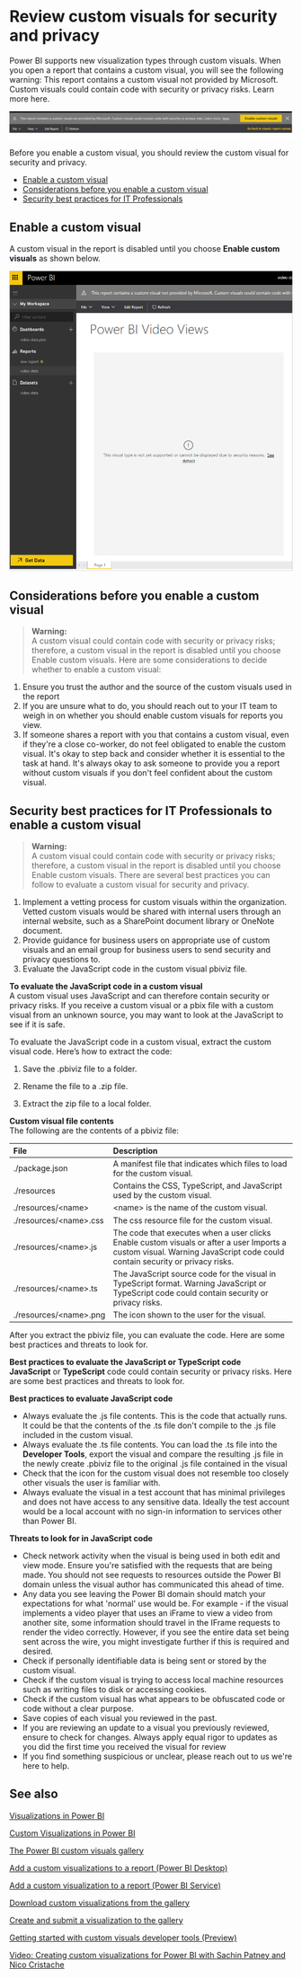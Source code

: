 <properties
   pageTitle="Review custom visuals for security and privacy"
   description="Review custom visuals for security and privacy"
   services="powerbi"
   documentationCenter=""
   authors="dvana"
   manager="mblythe"
   backup=""
   editor=""
   tags=""
   qualityFocus="no"
   qualityDate=""/>

<tags
   ms.service="powerbi"
   ms.devlang="NA"
   ms.topic="article"
   ms.tgt_pltfrm="NA"
   ms.workload="powerbi"
   ms.date="12/17/2015"
   ms.author="mblythe"/>

# Review custom visuals for security and privacy  

Power BI supports new visualization types through custom visuals. When you open a report that contains a custom visual, you will see the following warning: This report contains a custom visual not provided by Microsoft. Custom visuals could contain code with security or privacy risks. Learn more here.  

![](media/powerbi-custom-visuals-review-for-security-and-privacy/Enable.png)  

Before you enable a custom visual, you should review the custom visual for security and privacy.

-   [Enable a custom visual](#enable)
-   [Considerations before you enable a custom visual](#considerations)
-   [Security best practices for IT Professionals](#security)

## Enable a custom visual  
<a name="enable"></a>A custom visual in the report is disabled until you choose **Enable custom visuals** as shown below.  

![](media/powerbi-custom-visuals-review-for-security-and-privacy/EmptyVisual.png)

## Considerations before you enable a custom visual  
<a name="considerations"></a>

>**Warning:**  
>A custom visual could contain code with security or privacy risks; therefore, a custom visual in the report is disabled until you choose Enable custom visuals. Here are some considerations to decide whether to enable a custom visual:

1.  Ensure you trust the author and the source of the custom visuals used in the report
2.  If you are unsure what to do, you should reach out to your IT team to weigh in on whether you should enable custom visuals for reports you view.
3.  If someone shares a report with you that contains a custom visual, even if they're a close co-worker, do not feel obligated to enable the custom visual. It's okay to step back and consider whether it is essential to the task at hand. It's always okay to ask someone to provide you a report without custom visuals if you don't feel confident about the custom visual.

## Security best practices for IT Professionals to enable a custom visual  
<a name="security"></a>

>**Warning:**  
>A custom visual could contain code with security or privacy risks; therefore, a custom visual in the report is disabled until you choose Enable custom visuals. There are several best practices you can follow to evaluate a custom visual for security and privacy.

1.  Implement a vetting process for custom visuals within the organization. Vetted custom visuals would be shared with internal users through an internal website, such as a SharePoint document library or OneNote document.
2.  Provide guidance for business users on appropriate use of custom visuals and an email group for business users to send security and privacy questions to.
3.  Evaluate the JavaScript code in the custom visual pbiviz file.

**To evaluate the JavaScript code in a custom visual**  
A custom visual uses JavaScript and can therefore contain security or privacy risks. If you receive a custom visual or a pbix file with a custom visual from an unknown source, you may want to look at the JavaScript to see if it is safe.

To evaluate the JavaScript code in a custom visual, extract the custom visual code. Here’s how to extract the code:  

1.  Save the .pbiviz file to a folder.

2.  Rename the file to a .zip file.

3.  Extract the zip file to a local folder.

**Custom visual file contents**  
The following are the contents of a pbiviz file:


| **File**                     | **Description**                                                                                                                                                           |
|:-----------------------------|:--------------------------------------------------------------------------------------------------------------------------------------------------------------------------|
| ./package.json               | A manifest file that indicates which files to load for the custom visual.                                                                                                 |
| ./resources                  | Contains the CSS, TypeScript, and JavaScript used by the custom visual.                                                                                                   |
| ./resources/&lt;name&gt;     | &lt;name&gt; is the name of the custom visual.                                                                                                                            |
| ./resources/&lt;name&gt;.css | The css resource file for the custom visual.                                                                                                                              |
| ./resources/&lt;name&gt;.js  | The code that executes when a user clicks Enable custom visuals or after a user Imports a custom visual. Warning JavaScript code could contain security or privacy risks. |
| ./resources/&lt;name&gt;.ts  | The JavaScript source code for the visual in TypeScript format. Warning JavaScript or TypeScript code could contain security or privacy risks.                            |
| ./resources/&lt;name&gt;.png | The icon shown to the user for the visual.                                                                                                                                |

After you extract the pbiviz file, you can evaluate the code. Here are some best practices and threats to look for.

**Best practices to evaluate the JavaScript or TypeScript code**  
**JavaScript** or **TypeScript** code could contain security or privacy risks. Here are some best practices and threats to look for.

**Best practices to evaluate JavaScript code**  
-  Always evaluate the .js file contents. This is the code that actually runs. It could be that the contents of the .ts file don't compile to the .js file included in the custom visual.  
-  Always evaluate the .ts file contents. You can load the .ts file into the **Developer Tools**, export the visual and compare the resulting .js file in the newly create .pbiviz file to the original .js file contained in the visual  
-  Check that the icon for the custom visual does not resemble too closely other visuals the user is familiar with.  
-  Always evaluate the visual in a test account that has minimal privileges and does not have access to any sensitive data. Ideally the test account would be a local account with no sign-in information to services other than Power BI.

**Threats to look for in JavaScript code**  
-  Check network activity when the visual is being used in both edit and view mode. Ensure you're satisfied with the requests that are being made. You should not see requests to resources outside the Power BI domain unless the visual author has communicated this ahead of time.  
-  Any data you see leaving the Power BI domain should match your expectations for what 'normal' use would be. For example - if the visual implements a video player that uses an iFrame to view a video from another site, some information should travel in the IFrame requests to render the video correctly. However, if you see the entire data set being sent across the wire, you might investigate further if this is required and desired.  
-  Check if personally identifiable data is being sent or stored by the custom visual.  
-  Check if the custom visual is trying to access local machine resources such as writing files to disk or accessing cookies.  
-  Check if the custom visual has what appears to be obfuscated code or code without a clear purpose.  
-  Save copies of each visual you reviewed in the past.  
-  If you are reviewing an update to a visual you previously reviewed, ensure to check for changes. Always apply equal rigor to updates as you did the first time you received the visual for review  
-  If you find something suspicious or unclear, please reach out to us we're here to help.

## See also

[Visualizations in Power BI](powerbi-service-visualizations-for-reports.md)

[Custom Visualizations in Power BI](powerbi-custom-visuals.md)

[The Power BI custom visuals gallery](https://app.powerbi.com/visuals)

[Add a custom visualizations to a report (Power BI Desktop)](powerbi-custom-visuals-use.md)

[Add a custom visualization to a report (Power BI Service)](powerbi-custom-visuals-add-to-report.md)

[Download custom visualizations from the gallery](powerbi-custom-visuals-download-from-the-gallery.md)

[Create and submit a visualization to the gallery](powerbi-custom-visuals-create-for-the-gallery.md)

[Getting started with custom visuals developer tools (Preview)](powerbi-custom-visuals-getting-started-with-developer-tools.md)

[Video: Creating custom visualizations for Power BI with Sachin Patney and Nico Cristache](https://www.youtube.com/watch?v=kULc2VbwjCc)
